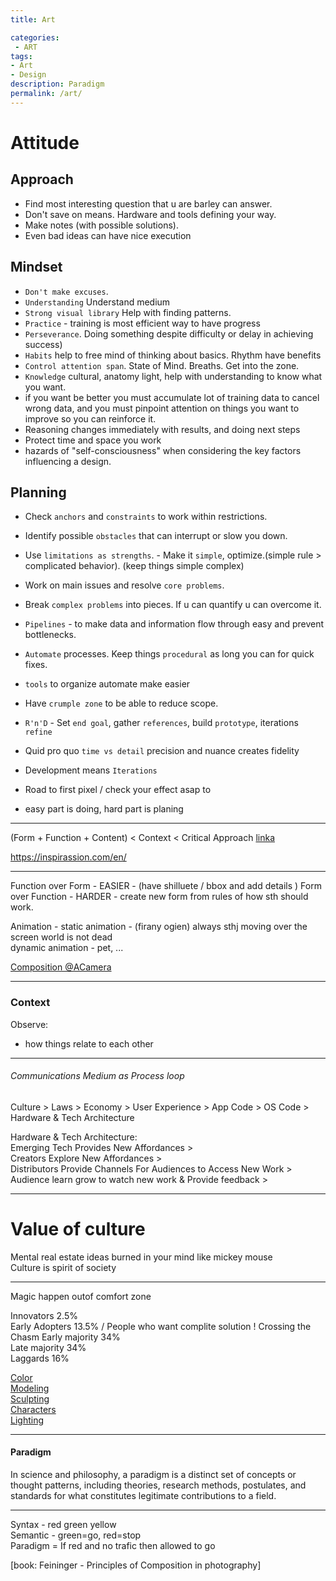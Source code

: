 ```yaml
---
title: Art

categories:
 - ART
tags:
- Art
- Design
description: Paradigm
permalink: /art/
---
```





# Attitude

## Approach

- Find most interesting question that u are barley can answer.
- Don't save on means. Hardware and tools defining your way.   
- Make notes (with possible solutions).
- Even bad ideas can have nice execution


## Mindset

- `Don't make excuses`.   
- `Understanding` Understand medium
- `Strong visual library` Help with finding patterns.
- `Practice` - training is most efficient way to have progress
- `Perseverance`. Doing something despite difficulty or delay in achieving success)
- `Habits` help to free mind of thinking about basics. Rhythm have benefits
- `Control attention span`. State of Mind. Breaths. Get into the zone.
- `Knowledge` cultural, anatomy light, help with understanding to know what you want.
- if you want be better you must accumulate lot of training data to cancel wrong data, and you must pinpoint attention on things you want to improve so you can reinforce it.
- Reasoning  changes immediately with results, and doing next steps
- Protect time and space  you work
- hazards of "self-consciousness" when considering the key factors influencing a design.

## Planning  

   - Check `anchors`  and `constraints` to work within restrictions.   
   - Identify possible `obstacles` that can interrupt or slow you down.
   - Use `limitations as strengths`.
    - Make it `simple`, optimize.(simple rule > complicated behavior).  (keep things simple complex)
   - Work on main issues and resolve `core problems`.  
   - Break `complex problems` into pieces. If u can quantify u can overcome it.
   - `Pipelines` - to make data and information flow through easy and prevent bottlenecks.
   - `Automate` processes. Keep things `procedural` as long you can for quick fixes.
   - `tools` to organize automate make easier
   - Have `crumple zone` to be able to reduce scope.
   - `R'n'D` - Set `end goal`, gather `references`, build `prototype`, iterations `refine`  
   - Quid pro quo `time vs detail` precision and nuance creates fidelity
   - Development means `Iterations`
   - Road to first pixel / check your effect asap  to

- easy part is doing, hard part is planing

---

(Form + Function + Content) < Context < Critical Approach
[linka](https://www.google.com/search?q=artistic+merits&oq=artistic+merits&aqs=chrome..69i57j0l4.3258j0j7&sourceid=chrome&ie=UTF-8)

https://inspirassion.com/en/  

---
Function over Form  - EASIER - (have shilluete / bbox and add details )
Form over Function - HARDER - create new form from rules of how sth should work.

Animation - static animation - (firany ogien) always sthj moving over the screen    world is not dead   
dynamic animation - pet, ... 





[Composition @ACamera](/camera/)


---
### Context
Observe:
- how things relate to each other  


----

######   Communications Medium as Process loop




Culture > Laws > Economy > User Experience > App Code > OS Code > Hardware & Tech Architecture

Hardware & Tech Architecture:  
Emerging Tech Provides New Affordances >     
Creators Explore New Affordances >  
Distributors Provide Channels For Audiences to Access New Work >  
Audience learn grow to watch new work & Provide feedback >  


---

# Value of culture
Mental real estate ideas burned in your mind like mickey mouse  
Culture is spirit of society  


---

Magic happen outof comfort zone


Innovators 2.5%    
Early Adopters 13.5%  / People who want complite solution  ! Crossing the Chasm
Early majority 34%  
Late majority 34%  
Laggards 16%   





[Color](/color/)  
[Modeling](/modeling/)  
[Sculpting](/sculpting/)    
[Characters](/characters/)  
[Lighting](/lighting/)  

---


#### Paradigm
In science and philosophy, a paradigm is a distinct set of concepts or thought patterns, including theories, research methods, postulates, and standards for what constitutes legitimate contributions to a field.

----

Syntax - red green yellow    
Semantic - green=go, red=stop  
Paradigm = If red and no trafic then allowed to go   





[book: Feininger -  Principles of Composition in photography]
